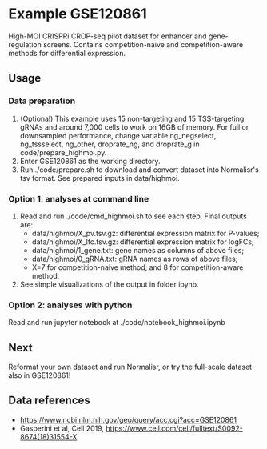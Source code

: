 # Example GSE120861

High-MOI CRISPRi CROP-seq pilot dataset for enhancer and gene-regulation screens. Contains competition-naive and competition-aware methods for differential expression.

## Usage
### Data preparation
1. (Optional) This example uses 15 non-targeting and 15 TSS-targeting gRNAs and around 7,000 cells to work on 16GB of memory. For full or downsampled performance, change variable ng_negselect, ng_tssselect, ng_other, droprate_ng, and droprate_g in code/prepare_highmoi.py.
2. Enter GSE120861 as the working directory.
3. Run ./code/prepare.sh to download and convert dataset into Normalisr's tsv format. See prepared inputs in data/highmoi.

### Option 1: analyses at command line
1. Read and run ./code/cmd_highmoi.sh to see each step. Final outputs are:
	* data/highmoi/X_pv.tsv.gz: differential expression matrix for P-values;
	* data/highmoi/X_lfc.tsv.gz: differential expression matrix for logFCs;
	* data/highmoi/1_gene.txt: gene names as columns of above files;
	* data/highmoi/0_gRNA.txt: gRNA names as rows of above files;
	* X=7 for competition-naive method, and 8 for competition-aware method.
2. See simple visualizations of the output in folder ipynb.

### Option 2: analyses with python
Read and run jupyter notebook at ./code/notebook_highmoi.ipynb

## Next
Reformat your own dataset and run Normalisr, or try the full-scale dataset also in GSE120861!

## Data references
* https://www.ncbi.nlm.nih.gov/geo/query/acc.cgi?acc=GSE120861
* Gasperini et al, Cell 2019, https://www.cell.com/cell/fulltext/S0092-8674(18)31554-X
